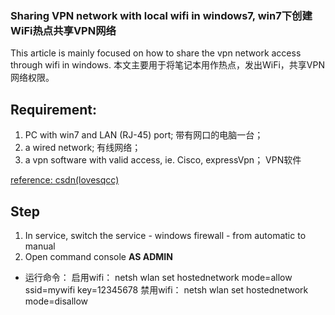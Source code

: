 ### Sharing VPN network with local wifi in windows7, win7下创建WiFi热点共享VPN网络

This article is mainly focused on how to share the vpn network access through wifi in windows.
本文主要用于将笔记本用作热点，发出WiFi，共享VPN网络权限。
## Requirement:
1. PC with win7 and LAN (RJ-45) port; 带有网口的电脑一台；
2. a wired network; 有线网络；
3. a vpn software with valid access, ie. Cisco, expressVpn； VPN软件

[reference: csdn(lovesqcc) ](http://blog.csdn.net/lovesqcc/article/details/38946285)

## Step
1. In service, switch the service - windows firewall - from automatic to manual
2. Open command console **AS ADMIN**
  * 运行命令：
启用wifi： netsh wlan set hostednetwork mode=allow ssid=mywifi key=12345678
禁用wifi： netsh wlan set hostednetwork mode=disallow


